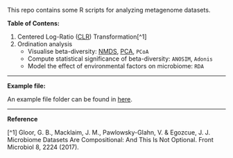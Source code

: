 This repo contains some R scripts for analyzing metagenome datasets.

**Table of Contens:**

1. Centered Log-Ratio ([<u>CLR</u>](./Scripts/CLR.R)) Transformation[^1]
2. Ordination analysis
    - Visualise beta-diversity: [<u>NMDS</u>](./Scripts/NMDS_analysis.R), [<u>PCA</u>](./Scripts/PCA_analysis.R), `PCoA`
    - Compute statistical significance of beta-diversity: `ANOSIM`, `Adonis`
    - Model the effect of environmental factors on microbiome: `RDA`

---

**Example file:**

An example file folder can be found in [<u>here</u>](./Example_files/).

---

**Reference**

[^1] Gloor, G. B., Macklaim, J. M., Pawlowsky-Glahn, V. & Egozcue, J. J. Microbiome Datasets Are Compositional: And This Is Not Optional. Front Microbiol 8, 2224 (2017).